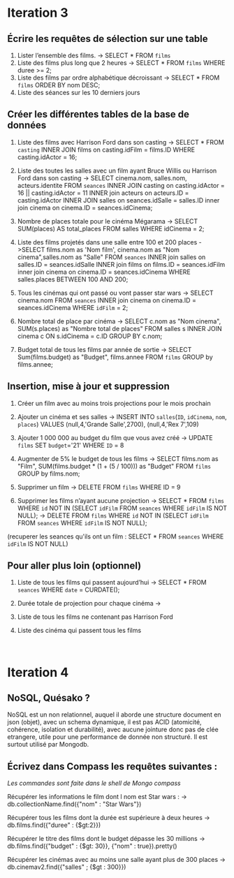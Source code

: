 # Iteration 3

## Écrire les requêtes de sélection sur une table

1. Lister l’ensemble des films. -> SELECT * FROM `films`
2. Liste des films plus long que 2 heures -> SELECT * FROM `films` WHERE duree >= 2;
3. Liste des films par ordre alphabétique décroissant -> SELECT * FROM `films` ORDER BY nom DESC;
4. Liste des séances sur les 10 derniers jours


## Créer les différentes tables de la base de données

1. Liste des films avec Harrison Ford dans son casting 
-> SELECT *  FROM `casting` 
INNER JOIN films
on casting.idFilm = films.ID
WHERE casting.idActor = 16;


2. Liste des toutes les salles avec un film ayant Bruce Willis ou Harrison Ford dans son
casting
->
SELECT cinema.nom, salles.nom, acteurs.identite FROM `seances` INNER JOIN casting on casting.idActor = 16 || casting.idActor = 11 INNER join acteurs on acteurs.ID = casting.idActor INNER JOIN salles on seances.idSalle = salles.ID inner join cinema on cinema.ID = seances.idCinema;

3. Nombre de places totale pour le cinéma Mégarama
-> SELECT SUM(places) AS total_places FROM salles WHERE idCinema = 2;

4. Liste des films projetés dans une salle entre 100 et 200 places
->SELECT films.nom as 'Nom film', cinema.nom as "Nom cinema",salles.nom as "Salle" FROM `seances` INNER join salles on salles.ID = seances.idSalle INNER join films on films.ID = seances.idFilm inner join cinema on cinema.ID = seances.idCinema WHERE salles.places BETWEEN 100 AND 200;

5. Tous les cinémas qui ont passé ou vont passer star wars
-> SELECT cinema.nom FROM `seances` INNER join cinema on cinema.ID = seances.idCinema WHERE `idFilm` = 2;

6. Nombre total de place par cinéma
-> SELECT c.nom as "Nom cinema", SUM(s.places) as "Nombre total de places" FROM salles s INNER JOIN cinema c ON s.idCinema = c.ID GROUP BY c.nom;

7. Budget total de tous les films par année de sortie
-> SELECT Sum(films.budget) as "Budget", films.annee FROM `films` GROUP by films.annee;

## Insertion, mise à jour et suppression
1. Créer un film avec au moins trois projections pour le mois prochain

2. Ajouter un cinéma et ses salles
-> INSERT INTO `salles`(`ID`, `idCinema`, `nom`, `places`) VALUES
(null,4,'Grande Salle',2700),
(null,4,'Rex 7',109)

3. Ajouter 1 000 000 au budget du film que vous avez créé
-> UPDATE `films` SET `budget`='21' WHERE `ID` = 8

4. Augmenter de 5% le budget de tous les films
-> SELECT films.nom as "Film", SUM(films.budget * (1 + (5 / 100))) as "Budget" FROM `films` GROUP by films.nom;

5. Supprimer un film
-> DELETE FROM `films` WHERE ID = 9

6. Supprimer les films n’ayant aucune projection
-> SELECT * FROM `films` WHERE `id` NOT IN (SELECT `idFilm` FROM `seances` WHERE `idFilm` IS NOT NULL);
-> DELETE FROM `films` WHERE `id` NOT IN (SELECT `idFilm` FROM `seances` WHERE `idFilm` IS NOT NULL);

(recuperer les seances qu'ils ont un film : SELECT * FROM `seances` WHERE `idFilm` IS NOT NULL)


## Pour aller plus loin (optionnel)
1. Liste de tous les films qui passent aujourd’hui
-> SELECT * FROM `seances` WHERE `date` = CURDATE();

2. Durée totale de projection pour chaque cinéma
-> 
3. Liste de tous les films ne contenant pas Harrison Ford
4. Liste des cinéma qui passent tous les films

<br>

# Iteration 4

## NoSQL, Quésako ?
NoSQL est un non relationnel, auquel il aborde une structure document en json (objet), avec un schema dynamique, il est pas ACID (atomicité, cohérence, isolation et durabilité), avec aucune jointure donc pas de clée etrangere, utile pour une performance de donnée non structuré.
Il est surtout utilisé par Mongodb.

## Écrivez dans Compass les requêtes suivantes :
*Les commandes sont faite dans le shell de Mongo compass*

Récupérer les informations le film dont l nom est Star wars : 
->  db.collectionName.find({"nom" : "Star Wars"})

Récupérer tous les films dont la durée est supérieure à deux heures
-> db.films.find({"duree" : {$gt:2}})

Récupérer le titre des films dont le budget dépasse les 30 millions
-> db.films.find({"budget" : {$gt: 30}}, {"nom" : true}).pretty()


Récupérer les cinémas avec au moins une salle ayant plus de 300 places
-> db.cinemav2.find({"salles" ; {$gt : 300}})